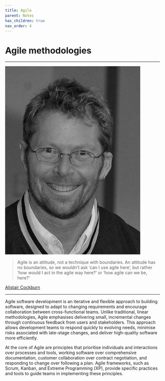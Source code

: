 ```yaml
---
title: Agile
parent: Notes
has_children: true
nav_order: 4
---
```


# Agile methodologies

<hr class="splash">

![Alistair Cockburn](../../images/people/alistair_cockburn.png)

<blockquote class="pretty"><span>
Agile is an attitude, not a technique with boundaries. An attitude has no boundaries, so we wouldn’t ask ‘can I use agile here’, but rather ‘how would I act in the agile way here?’ or ‘how agile can we be, here?'
</span></blockquote>
<p class="attribution"><a href="https://alistaircockburn.com/Bio">Alistair Cockburn</a></p>

<hr class="splash">

Agile software development is an iterative and flexible approach to building software, designed to 
adapt to changing requirements and encourage collaboration between cross-functional teams. Unlike 
traditional, linear methodologies, Agile emphasises delivering small, incremental changes through 
continuous feedback from users and stakeholders. This approach allows development teams to respond 
quickly to evolving needs, minimise risks associated with late-stage changes, and deliver 
high-quality software more efficiently.

At the core of Agile are principles that prioritise individuals and interactions over processes 
and tools, working software over comprehensive documentation, customer collaboration over contract 
negotiation, and responding to change over following a plan. Agile frameworks, such as Scrum, 
Kanban, and Extreme Programming (XP), provide specific practices and tools to guide teams in 
implementing these principles.
